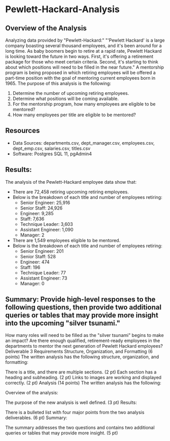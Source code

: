 # Pewlett-Hackard-Analysis
## Overview of the Analysis
Analyzing data provided by "Pewlett-Hackard:" "'Pewlett Hackard' is a large company boasting several thousand employees, and it's been around for a long time. As baby boomers begin to retire at a rapid rate, Pewlett Hackard is looking toward the future in two ways. First, it's offering a retirement package for those who meet certain criteria. Second, it's starting to think about which positions will need to be filled in the near future." A mentorship program is being proposed in which retiring employees will be offered a part-time position with the goal of mentoring current employees born in 1965. The purpose of this analysis is the following:
1. Determine the number of upcoming retiring employees.
2. Determine what positions will be coming available.
3. For the mentorship program, how many employees are eligible to be mentored?
4. How many employees per title are eligible to be mentored?

## Resources
 - Data Sources: departments.csv, dept_manager.csv, employees.csv, dept_emp.csv, salaries.csv, titles.csv
  - Software: Postgres SQL 11, pgAdmin4

 ## Results: 
 The analysis of the Pewlett-Hackard employee data show that:
 - There are 72,458 retiring upcoming retiring employees.
 - Below is the breakdown of each title and number of employees retiring:
    - Senior Engineer: 25,916
    - Senior Staff: 24,926
    - Engineer: 9,285
    - Staff: 7,636
    - Technique Leader: 3,603
    - Assistant Engineer: 1,090
    - Manager: 2
 - There are 1,549 employees eligible to be mentored.
 - Below is the breakdown of each title and number of employees retiring:
    - Senior Engineer: 201
    - Senior Staff: 528
    - Engineer: 474
    - Staff: 196
    - Technique Leader: 77
    - Assistant Engineer: 73
    - Manager: 0

 ## Summary: Provide high-level responses to the following questions, then provide two additional queries or tables that may provide more insight into the upcoming "silver tsunami."
How many roles will need to be filled as the "silver tsunami" begins to make an impact?
Are there enough qualified, retirement-ready employees in the departments to mentor the next generation of Pewlett Hackard employees?
Deliverable 3 Requirements
Structure, Organization, and Formatting (6 points)
The written analysis has the following structure, organization, and formatting:

There is a title, and there are multiple sections. (2 pt)
Each section has a heading and subheading. (2 pt)
Links to images are working and displayed correctly. (2 pt)
Analysis (14 points)
The written analysis has the following:

Overview of the analysis:

The purpose of the new analysis is well defined. (3 pt)
Results:

There is a bulleted list with four major points from the two analysis deliverables. (6 pt)
Summary:

The summary addresses the two questions and contains two additional queries or tables that may provide more insight. (5 pt)

